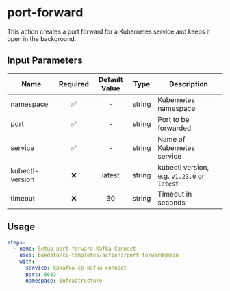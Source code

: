 # port-forward

This action creates a port forward for a Kubernetes service and keeps it open in the background.

## Input Parameters

| Name            | Required | Default Value |  Type  | Description                                 |
| --------------- | :------: | :-----------: | :----: | ------------------------------------------- |
| namespace       |    ✅     |       -       | string | Kubernetes namespace                        |
| port            |    ✅     |       -       | string | Port to be forwarded                        |
| service         |    ✅     |       -       | string | Name of Kubernetes service                  |
| kubectl-version |    ❌     |    latest     | string | kubectl version, e.g. `v1.23.0` or `latest` |
| timeout         |    ❌     |      30       | string | Timeout in seconds                          |

## Usage

```yaml
steps:
  - name: Setup port forward Kafka Connect
    uses: bakdata/ci-templates/actions/port-forward@main
    with:
      service: k8kafka-cp-kafka-connect
      port: 8083
      namespace: infrastructure
```
